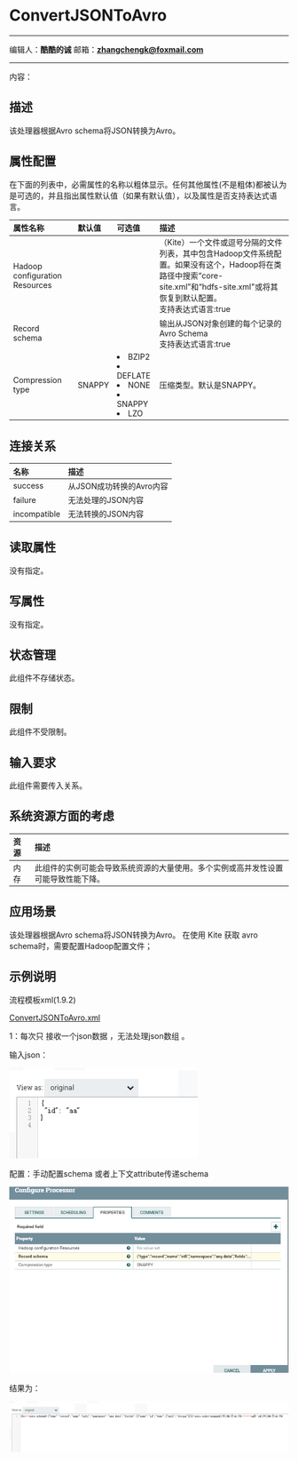 # ConvertJSONToAvro
***
编辑人：__**酷酷的诚**__  邮箱：**zhangchengk@foxmail.com** 
***
内容：


## 描述

该处理器根据Avro schema将JSON转换为Avro。

## 属性配置

在下面的列表中，必需属性的名称以粗体显示。任何其他属性(不是粗体)都被认为是可选的，并且指出属性默认值（如果有默认值），以及属性是否支持表达式语言。

|属性名称|默认值|可选值|描述|
|:-|:-|:-|:-|
|Hadoop configuration Resources|||	（Kite）一个文件或逗号分隔的文件列表，其中包含Hadoop文件系统配置。如果没有这个，Hadoop将在类路径中搜索“core-site.xml”和“hdfs-site.xml"或将其恢复到默认配置。<br>支持表达式语言:true|
|Record schema|||输出从JSON对象创建的每个记录的Avro Schema<br>支持表达式语言:true|
|Compression type|SNAPPY|<li>BZIP2</li><li>DEFLATE</li><li>NONE</li><li>SNAPPY</li><li>LZO</li>|压缩类型。默认是SNAPPY。|

## 连接关系

|名称|描述|
|:-|:-|
|success|从JSON成功转换的Avro内容|
|failure|无法处理的JSON内容|
|incompatible|无法转换的JSON内容|

## 读取属性

没有指定。

## 写属性

没有指定。

## 状态管理

此组件不存储状态。

## 限制

此组件不受限制。

## 输入要求

此组件需要传入关系。

## 系统资源方面的考虑

|资源|描述|
|:-|:-|
|内存|此组件的实例可能会导致系统资源的大量使用。多个实例或高并发性设置可能导致性能下降。|

## 应用场景

该处理器根据Avro schema将JSON转换为Avro。
在使用 Kite 获取 avro schema时，需要配置Hadoop配置文件；

## 示例说明

<p>流程模板xml(1.9.2)</p>
<a href="../template/ConvertJSONToAvro.xml" download="ConvertJSONToAvro.xml">ConvertJSONToAvro.xml</a>


1：每次只 接收一个json数据 ，无法处理json数组 。

输入json：

![](./img/ConvertJSONToAvro/json.png)

配置：手动配置schema 或者上下文attribute传递schema

![](./img/ConvertJSONToAvro/config.png)

结果为：

![](./img/ConvertJSONToAvro/result.png)

